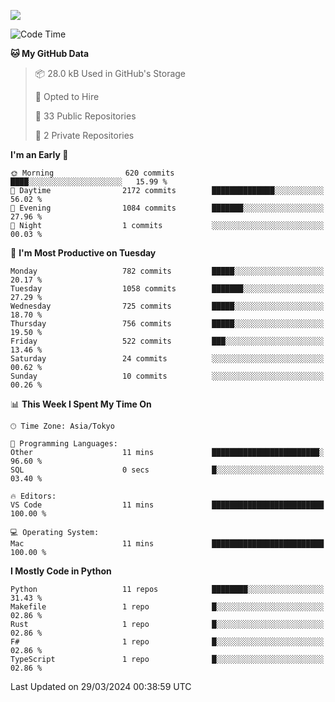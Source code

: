 ![](https://komarev.com/ghpvc/?username=kitagawa-hr)

<!--START_SECTION:waka-->
![Code Time](http://img.shields.io/badge/Code%20Time-799%20hrs%2042%20mins-blue)

**🐱 My GitHub Data** 

> 📦 28.0 kB Used in GitHub's Storage 
 > 
> 💼 Opted to Hire
 > 
> 📜 33 Public Repositories 
 > 
> 🔑 2 Private Repositories 
 > 
**I'm an Early 🐤** 

```text
🌞 Morning                620 commits         ████░░░░░░░░░░░░░░░░░░░░░   15.99 % 
🌆 Daytime                2172 commits        ██████████████░░░░░░░░░░░   56.02 % 
🌃 Evening                1084 commits        ███████░░░░░░░░░░░░░░░░░░   27.96 % 
🌙 Night                  1 commits           ░░░░░░░░░░░░░░░░░░░░░░░░░   00.03 % 
```
📅 **I'm Most Productive on Tuesday** 

```text
Monday                   782 commits         █████░░░░░░░░░░░░░░░░░░░░   20.17 % 
Tuesday                  1058 commits        ███████░░░░░░░░░░░░░░░░░░   27.29 % 
Wednesday                725 commits         █████░░░░░░░░░░░░░░░░░░░░   18.70 % 
Thursday                 756 commits         █████░░░░░░░░░░░░░░░░░░░░   19.50 % 
Friday                   522 commits         ███░░░░░░░░░░░░░░░░░░░░░░   13.46 % 
Saturday                 24 commits          ░░░░░░░░░░░░░░░░░░░░░░░░░   00.62 % 
Sunday                   10 commits          ░░░░░░░░░░░░░░░░░░░░░░░░░   00.26 % 
```


📊 **This Week I Spent My Time On** 

```text
🕑︎ Time Zone: Asia/Tokyo

💬 Programming Languages: 
Other                    11 mins             ████████████████████████░   96.60 % 
SQL                      0 secs              █░░░░░░░░░░░░░░░░░░░░░░░░   03.40 % 

🔥 Editors: 
VS Code                  11 mins             █████████████████████████   100.00 % 

💻 Operating System: 
Mac                      11 mins             █████████████████████████   100.00 % 
```

**I Mostly Code in Python** 

```text
Python                   11 repos            ████████░░░░░░░░░░░░░░░░░   31.43 % 
Makefile                 1 repo              █░░░░░░░░░░░░░░░░░░░░░░░░   02.86 % 
Rust                     1 repo              █░░░░░░░░░░░░░░░░░░░░░░░░   02.86 % 
F#                       1 repo              █░░░░░░░░░░░░░░░░░░░░░░░░   02.86 % 
TypeScript               1 repo              █░░░░░░░░░░░░░░░░░░░░░░░░   02.86 % 
```




 Last Updated on 29/03/2024 00:38:59 UTC
<!--END_SECTION:waka-->
